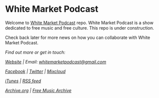 # White Market Podcast

Welcome to [White Market Podcast](https://www.whitemarketpodcast.eu/) repo. White Market Podcast is a show dedicated to free music and free culture. This repo is under construction. 

Check back later for more news on how you can collaborate with White Market Podcast.

*Find out more or get in touch:*

*[Website](https://www.whitemarketpodcast.eu/) | Email: whitemarketpodcast@gmail.com*

*[Facebook](https://www.facebook.com/whitemarketpodcast) | [Twitter](https://twitter.com/WhiteMarketCast) | [Mixcloud](https://www.mixcloud.com/whitemarketpodcast/)*

*[iTunes](https://itunes.apple.com/gb/podcast/white-market-podcast/id1033024096) | [RSS feed](http://www.whitemarketpodcast.co.uk/feed/podcast/)*

*[Archive.org](https://archive.org/details/@white_market_podcast) | [Free Music Archive](https://freemusicarchive.org/curator/programamarcabranca)*
